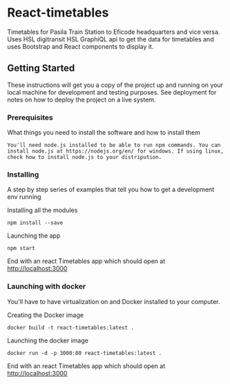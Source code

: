 
# React-timetables

Timetables for Pasila Train Station to Eficode headquarters and vice versa.
Uses HSL digitransit HSL GraphiQL api to get the data for timetables and uses Bootstrap
and React components to display it.

## Getting Started

These instructions will get you a copy of the project up and running on your local machine for development and testing purposes. See deployment for notes on how to deploy the project on a live system.

### Prerequisites

What things you need to install the software and how to install them

```
You'll need node.js installed to be able to run npm commands. You can install node.js at https://nodejs.org/en/ for windows. If using linux, check how to install node.js to your distripution.
```

### Installing

A step by step series of examples that tell you how to get a development env running

Installing all the modules

```
npm install --save
```

Launching the app

```
npm start
```

End with an react Timetables app which should open at [http://localhost:3000](http://localhost:3000)

### Launching with docker

You'll have to have virtualization on and Docker installed to your computer.

Creating the Docker image

```
docker build -t react-timetables:latest .
```

Launching the docker image

```
docker run -d -p 3000:80 react-timetables:latest .
```

End with an react Timetables app which should open at [http://localhost:3000](http://localhost:3000)